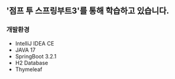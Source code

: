 ## '점프 투 스프링부트3'를 통해 학습하고 있습니다.

### 개발환경
* IntelliJ IDEA CE
* JAVA 17
* SpringBoot 3.2.1
* H2 Database
* Thymeleaf
